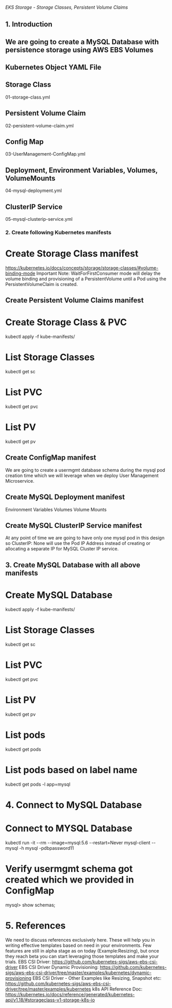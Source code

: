 ###### EKS Storage - Storage Classes, Persistent Volume Claims


## 1. Introduction
## We are going to create a MySQL Database with persistence storage using AWS EBS Volumes
## Kubernetes Object	YAML File
## Storage Class	
01-storage-class.yml
## Persistent Volume Claim	
02-persistent-volume-claim.yml
## Config Map	
03-UserManagement-ConfigMap.yml
## Deployment, Environment Variables, Volumes, VolumeMounts	
04-mysql-deployment.yml
## ClusterIP Service	
05-mysql-clusterip-service.yml

### 2. Create following Kubernetes manifests
# Create Storage Class manifest
https://kubernetes.io/docs/concepts/storage/storage-classes/#volume-binding-mode
Important Note: WaitForFirstConsumer mode will delay the volume binding and provisioning of a PersistentVolume until a Pod using the PersistentVolumeClaim is created.

## Create Persistent Volume Claims manifest
# Create Storage Class & PVC
kubectl apply -f kube-manifests/

# List Storage Classes
kubectl get sc

# List PVC
kubectl get pvc 

# List PV
kubectl get pv
## Create ConfigMap manifest
We are going to create a usermgmt database schema during the mysql pod creation time which we will leverage when we deploy User Management Microservice.
## Create MySQL Deployment manifest
Environment Variables
Volumes
Volume Mounts
## Create MySQL ClusterIP Service manifest
At any point of time we are going to have only one mysql pod in this design so ClusterIP: None will use the Pod IP Address instead of creating or allocating a separate IP for MySQL Cluster IP service.
## 3. Create MySQL Database with all above manifests
# Create MySQL Database
kubectl apply -f kube-manifests/

# List Storage Classes
kubectl get sc

# List PVC
kubectl get pvc 

# List PV
kubectl get pv

# List pods
kubectl get pods 

# List pods based on  label name
kubectl get pods -l app=mysql

# 4. Connect to MySQL Database
# Connect to MYSQL Database
kubectl run -it --rm --image=mysql:5.6 --restart=Never mysql-client -- mysql -h mysql -pdbpassword11

# Verify usermgmt schema got created which we provided in ConfigMap
mysql> show schemas;
# 5. References
We need to discuss references exclusively here.
These will help you in writing effective templates based on need in your environments.
Few features are still in alpha stage as on today (Example:Resizing), but once they reach beta you can start leveraging those templates and make your trials.
EBS CSI Driver: https://github.com/kubernetes-sigs/aws-ebs-csi-driver
EBS CSI Driver Dynamic Provisioning: https://github.com/kubernetes-sigs/aws-ebs-csi-driver/tree/master/examples/kubernetes/dynamic-provisioning
EBS CSI Driver - Other Examples like Resizing, Snapshot etc: https://github.com/kubernetes-sigs/aws-ebs-csi-driver/tree/master/examples/kubernetes
k8s API Reference Doc: https://kubernetes.io/docs/reference/generated/kubernetes-api/v1.18/#storageclass-v1-storage-k8s-io